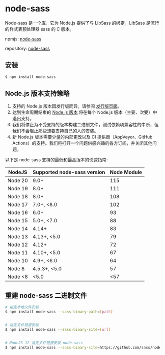 # node-sass

Node-sass 是一个库，它为 Node.js 提供了与 LibSass 的绑定，LibSass 是流行的样式表预处理器 sass 的 C 版本。

npmjs: [node-sass](https://www.npmjs.com/package/node-sass)

repository: [node-sass](https://github.com/sass/node-sass)

## 安装

```bash
$ npm install node-sass
```

## Node.js 版本支持策略

1. 支持的 Node.js 版本因发行版而异，请参阅 [发行版页面](https://github.com/sass/node-sass/releases)。
2. 达到生命周期结束的 [Node.js 版本](https://github.com/nodejs/Release) 将在每个 Node.js 版本（主要、次要）中退出支持。
3. 我们将停止为不受支持的版本构建二进制文件，测试依赖项兼容性的中断，但我们不会阻止那些想要支持自己的人的安装。
4. 新 Node.js 版本需要少量的内部更改以及 CI 提供商（AppVeyor、GitHub Actions）的支持。我们将打开一个问题供感兴趣的各方订阅，并关闭其他问题。

以下是 node-sass 支持的最低和最高版本的快速指南:

| NodeJS  | Supported node-sass version | Node Module |
| ------- | --------------------------- | ----------- |
| Node 20 | 9.0+                        | 115         |
| Node 19 | 8.0+                        | 111         |
| Node 18 | 8.0+                        | 108         |
| Node 17 | 7.0+, <8.0                  | 102         |
| Node 16 | 6.0+                        | 93          |
| Node 15 | 5.0+, <7.0                  | 88          |
| Node 14 | 4.14+                       | 83          |
| Node 13 | 4.13+, <5.0                 | 79          |
| Node 12 | 4.12+                       | 72          |
| Node 11 | 4.10+, <5.0                 | 67          |
| Node 10 | 4.9+, <6.0                  | 64          |
| Node 8  | 4.5.3+, <5.0                | 57          |
| Node <8 | <5.0                        | <57         |

## 重建 node-sass 二进制文件

```bash
# 指定本地文件安装
$ npm install node-sass --sass-binary-path=[path]


# 指定文件链接安装
$ npm install node-sass --sass-binary-site=[url]


# NodeJS 12 指定文件链接安装 node-sass
$ npm install node-sass --sass-binary-site=https://github.com/sass/node-sass/releases/download/v4.12.0/win32-x64-72_binding.node
```
